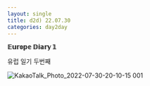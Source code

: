 ```yaml
---
layout: single
title: d2d) 22.07.30
categories: day2day
---
```


__𝔼𝕦𝕣𝕠𝕡𝕖 𝔻𝕚𝕒𝕣𝕪 𝟙__

유럽 일기 두번째

![KakaoTalk_Photo_2022-07-30-20-10-15 001](https://user-images.githubusercontent.com/52832956/181908277-103fc299-3ae1-4af0-801b-b73b76bebd59.jpeg)
